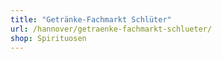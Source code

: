 ```yaml
---
title: "Getränke-Fachmarkt Schlüter"
url: /hannover/getraenke-fachmarkt-schlueter/
shop: Spirituosen
---
```

